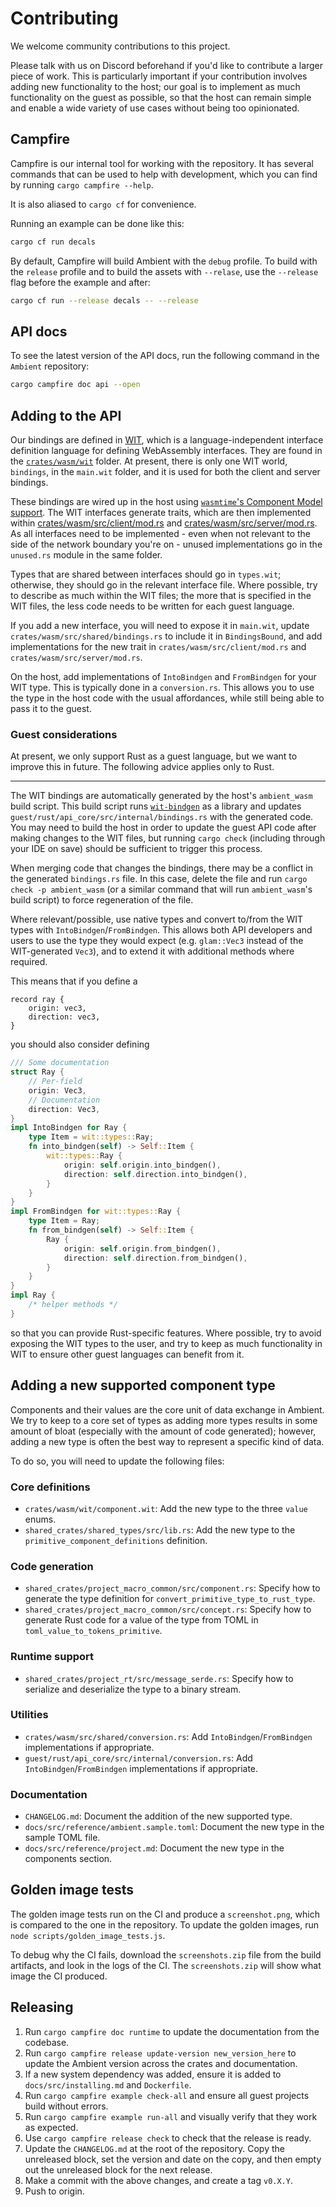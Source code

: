 # Contributing

We welcome community contributions to this project.

Please talk with us on Discord beforehand if you'd like to contribute a larger piece of work. This is particularly important if your contribution involves adding new functionality to the host; our goal is to implement as much functionality on the guest as possible, so that the host can remain simple and enable a wide variety of use cases without being too opinionated.

## Campfire

Campfire is our internal tool for working with the repository. It has several commands that can be used to help with development, which you can find by running `cargo campfire --help`.

It is also aliased to `cargo cf` for convenience.

Running an example can be done like this:

```sh
cargo cf run decals
```

By default, Campfire will build Ambient with the `debug` profile. To build with the `release` profile and to build the assets with `--relase`, use the `--release` flag before the example and after:

```sh
cargo cf run --release decals -- --release
```

## API docs

To see the latest version of the API docs, run the following command in the `Ambient` repository:

```sh
cargo campfire doc api --open
```

## Adding to the API

Our bindings are defined in [WIT](https://github.com/WebAssembly/component-model/blob/main/design/mvp/WIT.md), which is a language-independent interface definition language for defining WebAssembly interfaces.
They are found in the [`crates/wasm/wit`](https://github.com/AmbientRun/Ambient/tree/main/crates/wasm/wit) folder.
At present, there is only one WIT world, `bindings`, in the `main.wit` folder, and it is used for both the client and server bindings.

These bindings are wired up in the host using [`wasmtime`'s Component Model support](https://docs.wasmtime.dev/api/wasmtime/component/index.html).
The WIT interfaces generate traits, which are then implemented within [crates/wasm/src/client/mod.rs](https://github.com/AmbientRun/Ambient/tree/main/crates/wasm/src/client/mod.rs) and [crates/wasm/src/server/mod.rs](https://github.com/AmbientRun/Ambient/tree/main/crates/wasm/src/server/mod.rs). As all interfaces need to be implemented - even when not relevant to the side of the network boundary you're on - unused implementations go in the `unused.rs` module in the same folder.

Types that are shared between interfaces should go in `types.wit`; otherwise, they should go in the relevant interface file. Where possible, try to describe as much within the WIT files; the more that is specified in the WIT files, the less code needs to be written for each guest language.

If you add a new interface, you will need to expose it in `main.wit`, update `crates/wasm/src/shared/bindings.rs` to include it in `BindingsBound`, and add implementations for the new trait in `crates/wasm/src/client/mod.rs` and `crates/wasm/src/server/mod.rs`.

On the host, add implementations of `IntoBindgen` and `FromBindgen` for your WIT type. This is typically done in a `conversion.rs`. This allows you to use the type in the host code with the usual affordances, while still being able to pass it to the guest.

### Guest considerations

At present, we only support Rust as a guest language, but we want to improve this in future. The following advice applies only to Rust.

---

The WIT bindings are automatically generated by the host's `ambient_wasm` build script. This build script runs [`wit-bindgen`](https://github.com/bytecodealliance/wit-bindgen) as a library and updates `guest/rust/api_core/src/internal/bindings.rs` with the generated code. You may need to build the host in order to update the guest API code after making changes to the WIT files, but running `cargo check` (including through your IDE on save) should be sufficient to trigger this process.

When merging code that changes the bindings, there may be a conflict in the generated `bindings.rs` file. In this case, delete the file and run `cargo check -p ambient_wasm` (or a similar command that will run `ambient_wasm`'s build script) to force regeneration of the file.

Where relevant/possible, use native types and convert to/from the WIT types with `IntoBindgen`/`FromBindgen`. This allows both API developers and users to use the type they would expect (e.g. `glam::Vec3` instead of the WIT-generated `Vec3`), and to extend it with additional methods where required.

This means that if you define a

```wit
record ray {
    origin: vec3,
    direction: vec3,
}
```

you should also consider defining

```rust
/// Some documentation
struct Ray {
    // Per-field
    origin: Vec3,
    // Documentation
    direction: Vec3,
}
impl IntoBindgen for Ray {
    type Item = wit::types::Ray;
    fn into_bindgen(self) -> Self::Item {
        wit::types::Ray {
            origin: self.origin.into_bindgen(),
            direction: self.direction.into_bindgen(),
        }
    }
}
impl FromBindgen for wit::types::Ray {
    type Item = Ray;
    fn from_bindgen(self) -> Self::Item {
        Ray {
            origin: self.origin.from_bindgen(),
            direction: self.direction.from_bindgen(),
        }
    }
}
impl Ray {
    /* helper methods */
}
```

so that you can provide Rust-specific features. Where possible, try to avoid exposing the WIT types to the user, and try to keep as much functionality in WIT to ensure other guest languages can benefit from it.

## Adding a new supported component type

Components and their values are the core unit of data exchange in Ambient. We try to keep to a core set of types as adding more types results in some amount of bloat (especially with the amount of code generated); however, adding a new type is often the best way to represent a specific kind of data.

To do so, you will need to update the following files:

### Core definitions

- `crates/wasm/wit/component.wit`: Add the new type to the three `value` enums.
- `shared_crates/shared_types/src/lib.rs`: Add the new type to the `primitive_component_definitions` definition.

### Code generation

- `shared_crates/project_macro_common/src/component.rs`: Specify how to generate the type definition for `convert_primitive_type_to_rust_type`.
- `shared_crates/project_macro_common/src/concept.rs`: Specify how to generate Rust code for a value of the type from TOML in `toml_value_to_tokens_primitive`.

### Runtime support

- `shared_crates/project_rt/src/message_serde.rs`: Specify how to serialize and deserialize the type to a binary stream.

### Utilities

- `crates/wasm/src/shared/conversion.rs`: Add `IntoBindgen`/`FromBindgen` implementations if appropriate.
- `guest/rust/api_core/src/internal/conversion.rs`: Add `IntoBindgen`/`FromBindgen` implementations if appropriate.

### Documentation

- `CHANGELOG.md`: Document the addition of the new supported type.
- `docs/src/reference/ambient.sample.toml`: Document the new type in the sample TOML file.
- `docs/src/reference/project.md`: Document the new type in the components section.

## Golden image tests

The golden image tests run on the CI and produce a `screenshot.png`, which is compared to the one in the repository.
To update the golden images, run `node scripts/golden_image_tests.js`.

To debug why the CI fails, download the `screenshots.zip` file from the build artifacts, and look in the logs of the CI.
The `screenshots.zip` will show what image the CI produced.

## Releasing

1. Run `cargo campfire doc runtime` to update the documentation from the codebase.
2. Run `cargo campfire release update-version new_version_here` to update the Ambient version across the crates and documentation.
3. If a new system dependency was added, ensure it is added to `docs/src/installing.md` and `Dockerfile`.
4. Run `cargo campfire example check-all` and ensure all guest projects build without errors.
5. Run `cargo campfire example run-all` and visually verify that they work as expected.
6. Use `cargo campfire release check` to check that the release is ready.
7. Update the `CHANGELOG.md` at the root of the repository. Copy the unreleased block, set the version and date on the copy, and then empty out the unreleased block for the next release.
8. Make a commit with the above changes, and create a tag `v0.X.Y`.
9. Push to origin.
